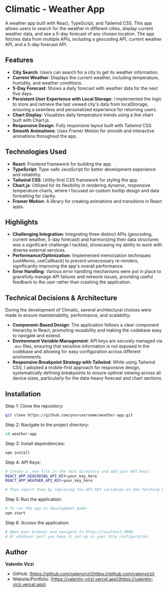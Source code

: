 # Climatic - Weather App

A weather app built with React, TypeScript, and Tailwind CSS. This app allows users to search for the weather in different cities, display current weather data, and see a 5-day forecast of any chosen location. The app fetches data from multiple APIs, including a geocoding API, current weather API, and a 5-day forecast API.

## Features

- **City Search**: Users can search for a city to get its weather information.
- **Current Weather**: Displays the current weather, including temperature, humidity, and weather conditions.
- **5-Day Forecast**: Shows a daily forecast with weather data for the next five days.
- **Persistent User Experience with Local Storage**: I implemented the logic to store and retrieve the last viewed city's data from localStorage, ensuring a seamless and personalized experience for returning users.
- **Chart Display**: Visualizes daily temperature trends using a line chart built with Chart.js.
- **Responsive Design**: Fully responsive layout built with Tailwind CSS.
- **Smooth Animations**: Uses Framer Motion for smooth and interactive animations throughout the app.

## Technologies Used

- **React**: Frontend framework for building the app.
- **TypeScript**: Type-safe JavaScript for better development experience and reliability.
- **Tailwind CSS**: Utility-first CSS framework for styling the app.
- **Chart.js**: Utilized for its flexibility in rendering dynamic, responsive temperature charts, where I focused on custom tooltip design and data formatting for clarity.
- **Framer Motion**: A library for creating animations and transitions in React apps.

## Highlights

- **Challenging Integration:** Integrating three distinct APIs (geocoding, current weather, 5-day forecast) and harmonizing their data structures was a significant challenge I tackled, showcasing my ability to work with diverse external services.
- **Performance/Optimization:** Implemented memoization techniques (useMemo, useCallback) to prevent unnecessary re-renders, significantly improving the app's overall performance.
- **Error Handling:** Various error handling mechanisms were put in place to gracefully manage API failures and network issues, providing useful feedback to the user rather than crashing the application.

## Technical Decisions & Architecture

During the development of Climatic, several architectural choices were made to ensure maintainability, performance, and scalability:

* **Component-Based Design**: The application follows a clear component hierarchy in React, promoting reusability and making the codebase easy to navigate and extend.
* **Environment Variable Management**: API keys are securely managed via `.env` files, ensuring that sensitive information is not exposed in the codebase and allowing for easy configuration across different environments.
* **Responsive Breakpoint Strategy with Tailwind**: While using Tailwind CSS, I adopted a mobile-first approach for responsive design, systematically defining breakpoints to ensure optimal viewing across all device sizes, particularly for the data-heavy forecast and chart sections.

## Installation

Step 1: Clone the repository:

   ```bash
   git clone https://github.com/yourusername/weather-app.git
   ```

Step 2: Navigate to the project directory:

   ```bash
cd weather-app
   ```

Step 3: Install dependencies:

   ```bash
npm install
   ```

Step 4: API Keys:

   ```bash
# Create a .env file in the root directory and add your API keys:
REACT_APP_GEOCODING_API_KEY=your_key_here
REACT_APP_WEATHER_API_KEY=your_key_here

# Then import them by replacing the API_KEY variables on the fetching hooks
   ```

Step 5: Run the application:

   ```bash
# To run the app in development mode:
npm start
   ```

Step 6: Access the application:

   ```bash
# Open your browser and navigate to http://localhost:3000
# Or whatever port you have it set up on your Vite configuration
   ```

## Author

**Valentin Virzi**
* GitHub: [https://github.com/valenvirzi](https://github.com/valenvirzi)
* Website/Portfolio: [https://valentin-virzi.vercel.app](https://valentin-virzi.vercel.app)
